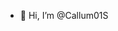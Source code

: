- 👋 Hi, I’m @Callum01S


<!---
Callum01S/Callum01S is a ✨ special ✨ repository because its `README.md` (this file) appears on your GitHub profile.
You can click the Preview link to take a look at your changes.
--->
